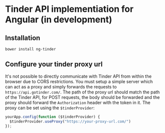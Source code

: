 # Tinder API implementiation for Angular (in development)

## Installation
`bower install ng-tinder`

## Configure your tinder proxy url
It's not possible to directly communicate with Tinder API from within the browser due to CORS restrictions. You must setup a simple server which can act as a proxy and simply forwards the requests to `https://api.gotinder.com/`.
The path of the proxy url should match the path of the Tinder API, for POST requests, the body should be forwarded and the proxy should forward the `Authorization` header with the token in it.
The proxy can be set using the `$tinderProvider`:

```js
yourApp.config(function ($tinderProvider) {
  $tinderProvider.useProxy("https://your-proxy-url.com/")
});
```
